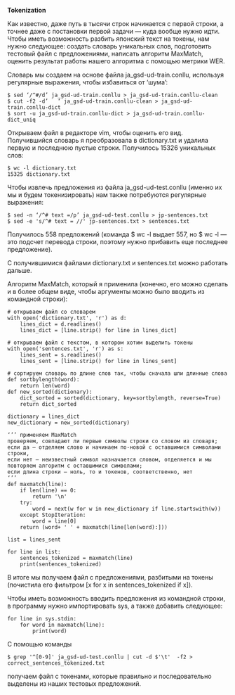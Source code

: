 **Tokenization**   

Как известно, даже путь в тысячи строк начинается с первой строки, а точнее даже с постановки первой задачи — куда вообще нужно идти. Чтобы иметь возможность разбить японский текст на токены, нам нужно следующее: создать словарь уникальных слов, подготовить тестовый файл с предложениями, написать алгоритм MaxMatch, оценить результат работы нашего алгоритма с помощью метрики WER.  

Словарь мы создаем на основе файла ja_gsd-ud-train.conllu, используя регулярные выражения, чтобы избавиться от ‘шума’:  

    $ sed ‘/^#/d’ ja_gsd-ud-train.conllu > ja_gsd-ud-train.conllu-clean
    $ cut -f2 -d’	‘ ja_gsd-ud-train.conllu-clean > ja_gsd-ud-train.conllu-dict
    $ sort -u ja_gsd-ud-train.conllu-dict > ja_gsd-ud-train.conllu-dict_uniq
    
Открываем файл в редакторе vim, чтобы оценить его вид. Получившийся словарь я преобразовала в dictionary.txt и удалила первую и последнюю пустые строки. Получилось 15326 уникальных слов:  

    $ wc -l dictionary.txt
    15325 dictionary.txt
    
Чтобы извлечь предложения из файла ja_gsd-ud-test.conllu (именно их мы и будем токенизировать) нам также потребуются регулярные выражения:  

    $ sed -n ‘/^# text =/p’ ja_gsd-ud-test.conllu > jp-sentences.txt
    $ sed -e 's/^# text = //' jp-sentences.txt > sentences.txt

Получилось 558 предложений (команда $ wc -l  выдает 557, но $ wc -l — это подсчет перевода строки, поэтому нужно прибавить еще последнее предложение).   

С получившимися файлами dictionary.txt и sentences.txt можно работать дальше.  

Алгоритм MaxMatch, который я применила (конечно, его можно сделать и в более общем виде, чтобы аргументы можно было вводить из командной строки):  

    # открываем файл со словарем 
    with open('dictionary.txt', 'r') as d:
        lines_dict = d.readlines()
        lines_dict = [line.strip() for line in lines_dict] 

    # открываем файл с текстом, в котором хотим выделить токены
    with open('sentences.txt', 'r') as s:
        lines_sent = s.readlines()
        lines_sent = [line.strip() for line in lines_sent]

    # сортируем словарь по длине слов так, чтобы сначала шли длинные слова
    def sortbylength(word):
        return len(word)
    def new_sorted(dictionary):
        dict_sorted = sorted(dictionary, key=sortbylength, reverse=True)
        return dict_sorted

    dictionary = lines_dict
    new_dictionary = new_sorted(dictionary)

    ‘’’ применяем MaxMatch
    проверяем, совпадают ли первые символы строки со словом из словаря; 
    если да — отделяем слово и начинаем по-новой с оставшимися символами строки, 
    если нет — неизвестный символ назначается словом, отделяется и мы повторяем алгоритм с оставшимися символами;
    если длина строки — ноль, то и токенов, соответственно, нет
    ‘’’
    def maxmatch(line):
        if len(line) == 0:
            return '\n'
        try:
            word = next(w for w in new_dictionary if line.startswith(w))
        except StopIteration:
            word = line[0]
        return (word+ ' ' + maxmatch(line[len(word):]))

    list = lines_sent

    for line in list:
        sentences_tokenized = maxmatch(line)
        print(sentences_tokenized)
            
В итоге мы получаем файл с предложениями, разбитыми на токены (почистила его фильтром [x for x in sentences_tokenized if x]). 
            
Чтобы иметь возможность вводить предложения из командной строки, в программу нужно импортировать sys, а также добавить следующее:   

    for line in sys.stdin:
        for word in maxmatch(line):
            print(word)

С помощью команды 

    $ grep '^[0-9]' ja_gsd-ud-test.conllu | cut -d $'\t'  -f2 > correct_sentences_tokenized.txt
    
получаем файл с токенами, которые правильно и последовательно выделены из наших тестовых предложений. 



